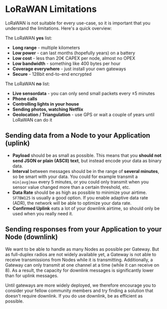 # LoRaWAN Limitations

LoRaWAN is not suitable for every use-case, so it is important that you understand the limitations. Here's a quick overview:

The LoRaWAN **yes** list:

* **Long range** - multiple kilometers
* **Low power** - can last months (hopefully years) on a battery
* **Low cost** - less than 20€ CAPEX per node, almost no OPEX
* **Low bandwidth** - something like 400 bytes per hour
* **Coverage everywhere** - just install your own gateways
* **Secure** - 128bit end-to-end encrypted

The LoRaWAN **no** list:

* **Live sensordata** - you can only send small packets every ±5 minutes
* **Phone calls**
* **Controlling lights in your house**
* **Sending photos, watching Netflix**
* **Geolocation / Triangulation** - use GPS or wait a couple of years until LoRaWAN can do it

## Sending data from a Node to your Application (uplink)

* **Payload** should be as small as possible. This means that you **should not send JSON or plain (ASCII) text**, but instead encode your data as binary data.
* **Interval** between messages should be in the range of **several minutes**, so be smart with your data. You could for example transmit a `min|avg|max` every 5 minutes, or you could only transmit when you sensor value changed more than a certain threshold, etc.
* **Data Rate** should be as high as possible to minimize your airtime. `SF7BW125` is usually a good option. If you enable adaptive data rate (ADR), the network will be able to optimize your data rate.
* **Confirmed Uplink** eats a lot of your downlink airtime, so should only be used when you really need it.

## Sending responses from your Application to your Node (downlink)

We want to be able to handle as many Nodes as possible per Gateway. But as full-duplex radios are not widely available yet, a Gateway is not able to receive transmissions from Nodes while it is transmitting. Additionally, a Gateway can only transmit at one channel at a time (while it can receive on 8). As a result, the capacity for downlink messages is significantly lower than for uplink messages.

Until gateways are more widely deployed, we therefore encourage you to consider your fellow community members and try finding a solution that doesn't require downlink. If you do use downlink, be as efficient as possible.